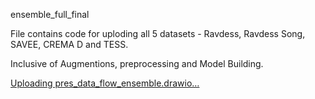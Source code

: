 ensemble_full_final

File contains code for uploding all 5 datasets - Ravdess, Ravdess Song, SAVEE, CREMA D and TESS.

Inclusive of Augmentions, preprocessing and Model Building.

[Uploading pres_data_flow_ensemble.drawio…]()<mxfile host="app.diagrams.net" modified="2024-01-08T09:02:01.151Z" agent="Mozilla/5.0 (Windows NT 10.0; Win64; x64) AppleWebKit/537.36 (KHTML, like Gecko) Chrome/120.0.0.0 Safari/537.36" etag="4wT2tucMxGqfI2t7Ew4V" version="22.1.17" type="google">
  <diagram name="Page-1" id="RicQrYC3kST-nEPDwu46">
    <mxGraphModel grid="1" page="1" gridSize="10" guides="1" tooltips="1" connect="1" arrows="1" fold="1" pageScale="1" pageWidth="827" pageHeight="1169" math="0" shadow="0">
      <root>
        <mxCell id="0" />
        <mxCell id="1" parent="0" />
        <mxCell id="HP-6oQ6qh9UDaKJJIjYX-7" value="" style="edgeStyle=orthogonalEdgeStyle;rounded=0;sketch=1;hachureGap=4;jiggle=2;curveFitting=1;orthogonalLoop=1;jettySize=auto;html=1;fontFamily=Architects Daughter;fontSource=https%3A%2F%2Ffonts.googleapis.com%2Fcss%3Ffamily%3DArchitects%2BDaughter;fontSize=16;" edge="1" parent="1" source="HP-6oQ6qh9UDaKJJIjYX-2" target="HP-6oQ6qh9UDaKJJIjYX-6">
          <mxGeometry relative="1" as="geometry" />
        </mxCell>
        <mxCell id="HP-6oQ6qh9UDaKJJIjYX-2" value="&lt;font style=&quot;font-size: 15px;&quot;&gt;&lt;u style=&quot;font-weight: bold; font-size: 15px;&quot;&gt;Load Datasets&lt;/u&gt;&lt;br style=&quot;font-size: 15px;&quot;&gt;&lt;div style=&quot;font-size: 15px;&quot;&gt;&lt;span style=&quot;background-color: initial; font-size: 15px;&quot;&gt;Ravdess&amp;nbsp;&lt;/span&gt;&lt;/div&gt;&lt;div style=&quot;font-size: 15px;&quot;&gt;&lt;span style=&quot;background-color: initial; font-size: 15px;&quot;&gt;Ravdess Song&lt;/span&gt;&lt;/div&gt;&lt;div style=&quot;font-size: 15px;&quot;&gt;&lt;span style=&quot;background-color: initial;&quot;&gt;Crema D&lt;/span&gt;&lt;/div&gt;&lt;div style=&quot;font-size: 15px;&quot;&gt;&lt;span style=&quot;background-color: initial;&quot;&gt;TESS&amp;nbsp;&lt;/span&gt;&lt;/div&gt;&lt;div style=&quot;font-size: 15px;&quot;&gt;&lt;span style=&quot;background-color: initial;&quot;&gt;SAVEEE&lt;/span&gt;&lt;/div&gt;&lt;/font&gt;" style="rounded=0;whiteSpace=wrap;html=1;fillColor=#dae8fc;strokeColor=#6c8ebf;sketch=1;curveFitting=1;jiggle=2;align=center;fontFamily=Architects Daughter;fontSource=https%3A%2F%2Ffonts.googleapis.com%2Fcss%3Ffamily%3DArchitects%2BDaughter;fontSize=15;" vertex="1" parent="1">
          <mxGeometry x="10" width="230" height="130" as="geometry" />
        </mxCell>
        <mxCell id="HP-6oQ6qh9UDaKJJIjYX-10" value="" style="edgeStyle=orthogonalEdgeStyle;rounded=0;sketch=1;hachureGap=4;jiggle=2;curveFitting=1;orthogonalLoop=1;jettySize=auto;html=1;fontFamily=Architects Daughter;fontSource=https%3A%2F%2Ffonts.googleapis.com%2Fcss%3Ffamily%3DArchitects%2BDaughter;fontSize=16;" edge="1" parent="1" source="HP-6oQ6qh9UDaKJJIjYX-6" target="HP-6oQ6qh9UDaKJJIjYX-8">
          <mxGeometry relative="1" as="geometry" />
        </mxCell>
        <mxCell id="HP-6oQ6qh9UDaKJJIjYX-6" value="&lt;u style=&quot;&quot;&gt;&lt;b&gt;Data Pre-processing&lt;/b&gt;&lt;br&gt;&lt;/u&gt;Audio Normalisation&lt;br&gt;Trim Silences&lt;br&gt;Set Sample Rate&lt;br&gt;Standardize to 3 secs" style="whiteSpace=wrap;html=1;fillColor=#fff2cc;strokeColor=#d6b656;rounded=0;sketch=1;curveFitting=1;jiggle=2;hachureGap=4;fontFamily=Architects Daughter;fontSource=https%3A%2F%2Ffonts.googleapis.com%2Fcss%3Ffamily%3DArchitects%2BDaughter;fontSize=15;" vertex="1" parent="1">
          <mxGeometry x="30" y="180" width="190" height="100" as="geometry" />
        </mxCell>
        <mxCell id="HP-6oQ6qh9UDaKJJIjYX-12" value="" style="edgeStyle=orthogonalEdgeStyle;rounded=0;sketch=1;hachureGap=4;jiggle=2;curveFitting=1;orthogonalLoop=1;jettySize=auto;html=1;fontFamily=Architects Daughter;fontSource=https%3A%2F%2Ffonts.googleapis.com%2Fcss%3Ffamily%3DArchitects%2BDaughter;fontSize=16;" edge="1" parent="1" source="HP-6oQ6qh9UDaKJJIjYX-8" target="HP-6oQ6qh9UDaKJJIjYX-11">
          <mxGeometry relative="1" as="geometry" />
        </mxCell>
        <mxCell id="HP-6oQ6qh9UDaKJJIjYX-8" value="&lt;u style=&quot;font-weight: bold;&quot;&gt;Data Augmentation&lt;/u&gt;&lt;br&gt;Custom Applause&lt;br&gt;Pitching &amp;amp; Shifting&lt;br&gt;Echo &amp;amp; Stretch" style="whiteSpace=wrap;html=1;fillColor=#fff2cc;strokeColor=#d6b656;rounded=0;sketch=1;curveFitting=1;jiggle=2;hachureGap=4;fontFamily=Architects Daughter;fontSource=https%3A%2F%2Ffonts.googleapis.com%2Fcss%3Ffamily%3DArchitects%2BDaughter;fontSize=15;" vertex="1" parent="1">
          <mxGeometry x="30" y="340" width="190" height="100" as="geometry" />
        </mxCell>
        <mxCell id="HP-6oQ6qh9UDaKJJIjYX-14" value="" style="edgeStyle=orthogonalEdgeStyle;rounded=0;sketch=1;hachureGap=4;jiggle=2;curveFitting=1;orthogonalLoop=1;jettySize=auto;html=1;fontFamily=Architects Daughter;fontSource=https%3A%2F%2Ffonts.googleapis.com%2Fcss%3Ffamily%3DArchitects%2BDaughter;fontSize=16;" edge="1" parent="1" source="HP-6oQ6qh9UDaKJJIjYX-11" target="HP-6oQ6qh9UDaKJJIjYX-13">
          <mxGeometry relative="1" as="geometry" />
        </mxCell>
        <mxCell id="HP-6oQ6qh9UDaKJJIjYX-11" value="&lt;u style=&quot;font-weight: bold;&quot;&gt;Extract Features&lt;/u&gt;&lt;br&gt;&lt;font style=&quot;font-size: 14px;&quot;&gt;MFCC&#39;s &amp;amp; Delta MFCC&#39;s&lt;br&gt;Acceleration Coefficients&lt;br&gt;Mel Spectogram&lt;br&gt;Prosodicd Features&lt;br&gt;Fractional Fourier Transform&lt;br&gt;&lt;/font&gt;" style="whiteSpace=wrap;html=1;fillColor=#fff2cc;strokeColor=#d6b656;rounded=0;sketch=1;curveFitting=1;jiggle=2;hachureGap=4;fontFamily=Architects Daughter;fontSource=https%3A%2F%2Ffonts.googleapis.com%2Fcss%3Ffamily%3DArchitects%2BDaughter;fontSize=15;" vertex="1" parent="1">
          <mxGeometry x="30" y="504.5" width="190" height="165.5" as="geometry" />
        </mxCell>
        <mxCell id="HP-6oQ6qh9UDaKJJIjYX-18" value="" style="edgeStyle=orthogonalEdgeStyle;rounded=0;sketch=1;hachureGap=4;jiggle=2;curveFitting=1;orthogonalLoop=1;jettySize=auto;html=1;fontFamily=Architects Daughter;fontSource=https%3A%2F%2Ffonts.googleapis.com%2Fcss%3Ffamily%3DArchitects%2BDaughter;fontSize=16;" edge="1" parent="1" source="HP-6oQ6qh9UDaKJJIjYX-13" target="HP-6oQ6qh9UDaKJJIjYX-17">
          <mxGeometry relative="1" as="geometry" />
        </mxCell>
        <mxCell id="HP-6oQ6qh9UDaKJJIjYX-13" value="&lt;font style=&quot;font-size: 14px;&quot;&gt;&lt;b&gt;&lt;u&gt;Prepare Data for Train-Test &amp;amp; Model&lt;br&gt;&lt;/u&gt;&lt;/b&gt;Loading Data with Features &amp;amp; Augmentations&lt;br&gt;Label Encoding&lt;br&gt;One-Hot Encoding&lt;br&gt;Min-Max Scaler&lt;br&gt;&lt;/font&gt;" style="whiteSpace=wrap;html=1;fillColor=#fff2cc;strokeColor=#d6b656;rounded=0;sketch=1;curveFitting=1;jiggle=2;hachureGap=4;fontFamily=Architects Daughter;fontSource=https%3A%2F%2Ffonts.googleapis.com%2Fcss%3Ffamily%3DArchitects%2BDaughter;fontSize=15;" vertex="1" parent="1">
          <mxGeometry x="30" y="740" width="190" height="160" as="geometry" />
        </mxCell>
        <mxCell id="HP-6oQ6qh9UDaKJJIjYX-20" value="" style="edgeStyle=orthogonalEdgeStyle;rounded=0;sketch=1;hachureGap=4;jiggle=2;curveFitting=1;orthogonalLoop=1;jettySize=auto;html=1;fontFamily=Architects Daughter;fontSource=https%3A%2F%2Ffonts.googleapis.com%2Fcss%3Ffamily%3DArchitects%2BDaughter;fontSize=16;" edge="1" parent="1" source="HP-6oQ6qh9UDaKJJIjYX-17" target="HP-6oQ6qh9UDaKJJIjYX-19">
          <mxGeometry relative="1" as="geometry" />
        </mxCell>
        <mxCell id="HP-6oQ6qh9UDaKJJIjYX-17" value="&lt;b&gt;&lt;u&gt;Train &amp;amp; Test Split (stratify)&lt;br&gt;&lt;/u&gt;&lt;/b&gt;80% Train &amp;amp; 20% Test" style="rounded=0;whiteSpace=wrap;html=1;fillColor=#dae8fc;strokeColor=#6c8ebf;sketch=1;curveFitting=1;jiggle=2;align=center;fontFamily=Architects Daughter;fontSource=https%3A%2F%2Ffonts.googleapis.com%2Fcss%3Ffamily%3DArchitects%2BDaughter;fontSize=15;" vertex="1" parent="1">
          <mxGeometry x="40" y="960" width="170" height="90" as="geometry" />
        </mxCell>
        <mxCell id="HP-6oQ6qh9UDaKJJIjYX-24" value="" style="edgeStyle=orthogonalEdgeStyle;rounded=0;sketch=1;hachureGap=4;jiggle=2;curveFitting=1;orthogonalLoop=1;jettySize=auto;html=1;fontFamily=Architects Daughter;fontSource=https%3A%2F%2Ffonts.googleapis.com%2Fcss%3Ffamily%3DArchitects%2BDaughter;fontSize=16;" edge="1" parent="1" source="HP-6oQ6qh9UDaKJJIjYX-19" target="HP-6oQ6qh9UDaKJJIjYX-23">
          <mxGeometry relative="1" as="geometry" />
        </mxCell>
        <mxCell id="HP-6oQ6qh9UDaKJJIjYX-28" value="" style="edgeStyle=orthogonalEdgeStyle;rounded=0;sketch=1;hachureGap=4;jiggle=2;curveFitting=1;orthogonalLoop=1;jettySize=auto;html=1;fontFamily=Architects Daughter;fontSource=https%3A%2F%2Ffonts.googleapis.com%2Fcss%3Ffamily%3DArchitects%2BDaughter;fontSize=16;" edge="1" parent="1" source="HP-6oQ6qh9UDaKJJIjYX-19" target="HP-6oQ6qh9UDaKJJIjYX-27">
          <mxGeometry relative="1" as="geometry" />
        </mxCell>
        <mxCell id="HP-6oQ6qh9UDaKJJIjYX-19" value="&lt;font style=&quot;font-size: 16px;&quot;&gt;&lt;font style=&quot;font-size: 16px; background-color: initial;&quot;&gt;&lt;u&gt;Ensemble&lt;/u&gt;&lt;/font&gt;&lt;font style=&quot;background-color: initial; font-size: 16px;&quot;&gt;&lt;u&gt;&amp;nbsp;Model&lt;/u&gt;&lt;br&gt;&lt;div style=&quot;&quot;&gt;&lt;span style=&quot;font-weight: normal;&quot;&gt;&lt;span style=&quot;background-color: initial;&quot;&gt;cnn, lstm, gru with self-attention&lt;/span&gt;&lt;br&gt;&lt;span style=&quot;background-color: initial;&quot;&gt;cnn only&lt;/span&gt;&lt;br&gt;&lt;span style=&quot;background-color: initial;&quot;&gt;cnn &amp;amp; lstm&lt;/span&gt;&lt;/span&gt;&lt;/div&gt;&lt;div style=&quot;&quot;&gt;&lt;span style=&quot;font-weight: normal;&quot;&gt;&lt;span style=&quot;&quot;&gt;cnn &amp;amp; deeper features&lt;br&gt;&lt;/span&gt;&lt;span style=&quot;background-color: initial;&quot;&gt;cnn &amp;amp; gru&lt;/span&gt;&lt;span style=&quot;background-color: initial;&quot;&gt;cnn, lstm, gru, multi-head&amp;nbsp; attention&lt;/span&gt;&lt;/span&gt;&lt;/div&gt;&lt;/font&gt;&lt;br&gt;&lt;/font&gt;" style="whiteSpace=wrap;html=1;fontSize=20;fontFamily=Architects Daughter;fillColor=#e1d5e7;strokeColor=#9673a6;rounded=0;sketch=1;curveFitting=1;jiggle=2;fontSource=https%3A%2F%2Ffonts.googleapis.com%2Fcss%3Ffamily%3DArchitects%2BDaughter;hachureGap=4;fontStyle=1;fillStyle=zigzag;" vertex="1" parent="1">
          <mxGeometry x="240" y="900" width="300" height="220" as="geometry" />
        </mxCell>
        <mxCell id="HP-6oQ6qh9UDaKJJIjYX-23" value="save models, scaler &amp;amp; label encoder" style="shape=process;whiteSpace=wrap;html=1;backgroundOutline=1;fontSize=15;fontFamily=Architects Daughter;rounded=0;sketch=1;curveFitting=1;jiggle=2;hachureGap=4;fontSource=https%3A%2F%2Ffonts.googleapis.com%2Fcss%3Ffamily%3DArchitects%2BDaughter;" vertex="1" parent="1">
          <mxGeometry x="570" y="945" width="120" height="120" as="geometry" />
        </mxCell>
        <mxCell id="HP-6oQ6qh9UDaKJJIjYX-27" value="&lt;font style=&quot;&quot;&gt;&lt;span style=&quot;font-size: 15px; text-decoration-line: underline;&quot;&gt;Evaluation Metrics&lt;/span&gt;&lt;br&gt;&lt;span style=&quot;font-size: 14px; font-weight: normal;&quot;&gt;Accuracy, Confusion Matric&lt;br&gt;ROC Curve, Precision, Recall &amp;amp; F1,&amp;nbsp;&lt;br&gt;Correlation&amp;nbsp;&lt;/span&gt;&lt;span style=&quot;font-size: 14px; font-weight: 400;&quot;&gt;Coefficient&lt;/span&gt;&lt;span style=&quot;font-size: 14px;&quot;&gt;&amp;nbsp;&lt;/span&gt;&lt;br&gt;&lt;/font&gt;" style="shape=hexagon;perimeter=hexagonPerimeter2;whiteSpace=wrap;html=1;fixedSize=1;fontSize=19;fontFamily=Architects Daughter;fillColor=#e1d5e7;strokeColor=#9673a6;rounded=0;sketch=1;curveFitting=1;jiggle=2;fontSource=https%3A%2F%2Ffonts.googleapis.com%2Fcss%3Ffamily%3DArchitects%2BDaughter;hachureGap=4;fontStyle=1;" vertex="1" parent="1">
          <mxGeometry x="410" y="730" width="250" height="100" as="geometry" />
        </mxCell>
        <mxCell id="HP-6oQ6qh9UDaKJJIjYX-33" value="" style="edgeStyle=orthogonalEdgeStyle;rounded=0;sketch=1;hachureGap=4;jiggle=2;curveFitting=1;orthogonalLoop=1;jettySize=auto;html=1;fontFamily=Architects Daughter;fontSource=https%3A%2F%2Ffonts.googleapis.com%2Fcss%3Ffamily%3DArchitects%2BDaughter;fontSize=16;" edge="1" parent="1" source="HP-6oQ6qh9UDaKJJIjYX-29" target="HP-6oQ6qh9UDaKJJIjYX-32">
          <mxGeometry relative="1" as="geometry" />
        </mxCell>
        <mxCell id="HP-6oQ6qh9UDaKJJIjYX-29" value="&lt;font style=&quot;font-size: 19px;&quot;&gt;Prediction Model&lt;/font&gt;" style="whiteSpace=wrap;html=1;fontSize=19;fontFamily=Architects Daughter;fillColor=#e1d5e7;strokeColor=#9673a6;rounded=0;sketch=1;curveFitting=1;jiggle=2;fontSource=https%3A%2F%2Ffonts.googleapis.com%2Fcss%3Ffamily%3DArchitects%2BDaughter;hachureGap=4;fontStyle=1;" vertex="1" parent="1">
          <mxGeometry x="470" y="40" width="190" height="110" as="geometry" />
        </mxCell>
        <mxCell id="HP-6oQ6qh9UDaKJJIjYX-35" value="" style="edgeStyle=orthogonalEdgeStyle;rounded=0;sketch=1;hachureGap=4;jiggle=2;curveFitting=1;orthogonalLoop=1;jettySize=auto;html=1;fontFamily=Architects Daughter;fontSource=https%3A%2F%2Ffonts.googleapis.com%2Fcss%3Ffamily%3DArchitects%2BDaughter;fontSize=16;" edge="1" parent="1" source="HP-6oQ6qh9UDaKJJIjYX-32" target="HP-6oQ6qh9UDaKJJIjYX-34">
          <mxGeometry relative="1" as="geometry" />
        </mxCell>
        <mxCell id="HP-6oQ6qh9UDaKJJIjYX-32" value="Load Model, Encoder, Scaler from Keras and Joblib &amp;amp; Functions from implementation&amp;nbsp;" style="whiteSpace=wrap;html=1;fillColor=#fff2cc;strokeColor=#d6b656;rounded=0;sketch=1;curveFitting=1;jiggle=2;hachureGap=4;fontFamily=Architects Daughter;fontSource=https%3A%2F%2Ffonts.googleapis.com%2Fcss%3Ffamily%3DArchitects%2BDaughter;fontSize=15;fontStyle=0" vertex="1" parent="1">
          <mxGeometry x="470" y="200" width="190" height="100" as="geometry" />
        </mxCell>
        <mxCell id="HP-6oQ6qh9UDaKJJIjYX-43" value="" style="edgeStyle=orthogonalEdgeStyle;rounded=0;sketch=1;hachureGap=4;jiggle=2;curveFitting=1;orthogonalLoop=1;jettySize=auto;html=1;fontFamily=Architects Daughter;fontSource=https%3A%2F%2Ffonts.googleapis.com%2Fcss%3Ffamily%3DArchitects%2BDaughter;fontSize=16;" edge="1" parent="1" source="HP-6oQ6qh9UDaKJJIjYX-34" target="HP-6oQ6qh9UDaKJJIjYX-42">
          <mxGeometry relative="1" as="geometry" />
        </mxCell>
        <mxCell id="HP-6oQ6qh9UDaKJJIjYX-34" value="Test Model, Cross-Corpora, German Language, Song" style="whiteSpace=wrap;html=1;fontSize=15;fontFamily=Architects Daughter;fillColor=#fff2cc;strokeColor=#d6b656;rounded=0;sketch=1;curveFitting=1;jiggle=2;hachureGap=4;fontSource=https%3A%2F%2Ffonts.googleapis.com%2Fcss%3Ffamily%3DArchitects%2BDaughter;fontStyle=0;" vertex="1" parent="1">
          <mxGeometry x="470" y="340" width="190" height="80" as="geometry" />
        </mxCell>
        <mxCell id="HP-6oQ6qh9UDaKJJIjYX-38" value="" style="shape=waypoint;sketch=1;size=6;pointerEvents=1;points=[];fillColor=default;resizable=0;rotatable=0;perimeter=centerPerimeter;snapToPoint=1;fontSize=15;fontFamily=Architects Daughter;rounded=0;curveFitting=1;jiggle=2;hachureGap=4;fontSource=https%3A%2F%2Ffonts.googleapis.com%2Fcss%3Ffamily%3DArchitects%2BDaughter;" vertex="1" parent="1">
          <mxGeometry x="450" y="250" width="20" height="20" as="geometry" />
        </mxCell>
        <mxCell id="HP-6oQ6qh9UDaKJJIjYX-42" value="" style="shape=waypoint;sketch=1;size=6;pointerEvents=1;points=[];fillColor=#fff2cc;resizable=0;rotatable=0;perimeter=centerPerimeter;snapToPoint=1;fontSize=15;fontFamily=Architects Daughter;strokeColor=#d6b656;rounded=0;curveFitting=1;jiggle=2;hachureGap=4;fontSource=https%3A%2F%2Ffonts.googleapis.com%2Fcss%3Ffamily%3DArchitects%2BDaughter;fontStyle=1;" vertex="1" parent="1">
          <mxGeometry x="555" y="460" width="20" height="20" as="geometry" />
        </mxCell>
        <mxCell id="HP-6oQ6qh9UDaKJJIjYX-54" value="" style="edgeStyle=orthogonalEdgeStyle;rounded=0;sketch=1;hachureGap=4;jiggle=2;curveFitting=1;orthogonalLoop=1;jettySize=auto;html=1;fontFamily=Architects Daughter;fontSource=https%3A%2F%2Ffonts.googleapis.com%2Fcss%3Ffamily%3DArchitects%2BDaughter;fontSize=16;" edge="1" parent="1" source="HP-6oQ6qh9UDaKJJIjYX-52" target="HP-6oQ6qh9UDaKJJIjYX-53">
          <mxGeometry relative="1" as="geometry" />
        </mxCell>
        <mxCell id="HP-6oQ6qh9UDaKJJIjYX-52" value="Test Data on clips/ snippets of political speeches, scale up to variable length using windows function" style="whiteSpace=wrap;html=1;fontSize=15;fontFamily=Architects Daughter;fillColor=#fff2cc;strokeColor=#d6b656;rounded=0;sketch=1;curveFitting=1;jiggle=2;hachureGap=4;fontSource=https%3A%2F%2Ffonts.googleapis.com%2Fcss%3Ffamily%3DArchitects%2BDaughter;fontStyle=0;" vertex="1" parent="1">
          <mxGeometry x="470" y="470" width="190" height="100" as="geometry" />
        </mxCell>
        <mxCell id="HP-6oQ6qh9UDaKJJIjYX-59" value="" style="edgeStyle=orthogonalEdgeStyle;rounded=0;sketch=1;hachureGap=4;jiggle=2;curveFitting=1;orthogonalLoop=1;jettySize=auto;html=1;fontFamily=Architects Daughter;fontSource=https%3A%2F%2Ffonts.googleapis.com%2Fcss%3Ffamily%3DArchitects%2BDaughter;fontSize=16;" edge="1" parent="1" source="HP-6oQ6qh9UDaKJJIjYX-53" target="HP-6oQ6qh9UDaKJJIjYX-58">
          <mxGeometry relative="1" as="geometry" />
        </mxCell>
        <mxCell id="HP-6oQ6qh9UDaKJJIjYX-53" value="&lt;font style=&quot;font-size: 20px;&quot;&gt;Test on Presidential Debate (M)&amp;nbsp;&lt;/font&gt;" style="whiteSpace=wrap;html=1;fontSize=20;fontFamily=Architects Daughter;fillColor=#f8cecc;strokeColor=#b85450;rounded=0;sketch=1;curveFitting=1;jiggle=2;fontSource=https%3A%2F%2Ffonts.googleapis.com%2Fcss%3Ffamily%3DArchitects%2BDaughter;hachureGap=4;fontStyle=1;fillStyle=zigzag;" vertex="1" parent="1">
          <mxGeometry x="430" y="607.5" width="270" height="85" as="geometry" />
        </mxCell>
        <mxCell id="HP-6oQ6qh9UDaKJJIjYX-58" value="Trump &amp;amp; Biden 1st Debate" style="shape=process;whiteSpace=wrap;html=1;backgroundOutline=1;fontSize=15;fontFamily=Architects Daughter;rounded=0;sketch=1;curveFitting=1;jiggle=2;fontSource=https%3A%2F%2Ffonts.googleapis.com%2Fcss%3Ffamily%3DArchitects%2BDaughter;hachureGap=4;fontStyle=0;fillStyle=zigzag;" vertex="1" parent="1">
          <mxGeometry x="290" y="480" width="150" height="80" as="geometry" />
        </mxCell>
        <mxCell id="HP-6oQ6qh9UDaKJJIjYX-62" value="Actor" style="shape=umlActor;verticalLabelPosition=bottom;verticalAlign=top;html=1;outlineConnect=0;sketch=1;hachureGap=4;jiggle=2;curveFitting=1;fontFamily=Architects Daughter;fontSource=https%3A%2F%2Ffonts.googleapis.com%2Fcss%3Ffamily%3DArchitects%2BDaughter;fontSize=20;" vertex="1" parent="1">
          <mxGeometry x="190" y="40" width="40" height="60" as="geometry" />
        </mxCell>
        <mxCell id="9t3R3icpGGOfQdU-l6bp-1" value="&lt;font color=&quot;#000099&quot;&gt;&lt;b&gt;START&lt;/b&gt;&lt;/font&gt;" style="ellipse;whiteSpace=wrap;html=1;sketch=1;hachureGap=4;jiggle=2;curveFitting=1;fontFamily=Architects Daughter;fontSource=https%3A%2F%2Ffonts.googleapis.com%2Fcss%3Ffamily%3DArchitects%2BDaughter;fontSize=20;fillColor=#e6d0de;strokeColor=#996185;gradientColor=#d5739d;" vertex="1" parent="1">
          <mxGeometry x="230" y="10" width="120" height="80" as="geometry" />
        </mxCell>
        <mxCell id="9t3R3icpGGOfQdU-l6bp-2" value="&lt;font color=&quot;#000099&quot;&gt;&lt;b&gt;End&lt;/b&gt;&lt;/font&gt;" style="ellipse;whiteSpace=wrap;html=1;sketch=1;hachureGap=4;jiggle=2;curveFitting=1;fontFamily=Architects Daughter;fontSource=https%3A%2F%2Ffonts.googleapis.com%2Fcss%3Ffamily%3DArchitects%2BDaughter;fontSize=20;fillColor=#e6d0de;strokeColor=#996185;gradientColor=#d5739d;" vertex="1" parent="1">
          <mxGeometry x="660" y="560" width="120" height="80" as="geometry" />
        </mxCell>
      </root>
    </mxGraphModel>
  </diagram>
</mxfile>

